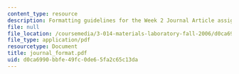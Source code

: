 ```yaml
---
content_type: resource
description: Formatting guidelines for the Week 2 Journal Article assignment.
file: null
file_location: /coursemedia/3-014-materials-laboratory-fall-2006/d0ca6990bbfe49fc0de65fa2c65c13da_journal_format.pdf
file_type: application/pdf
resourcetype: Document
title: journal_format.pdf
uid: d0ca6990-bbfe-49fc-0de6-5fa2c65c13da
---
```


